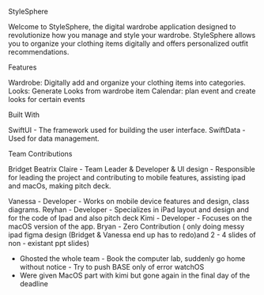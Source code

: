 StyleSphere

Welcome to StyleSphere, the digital wardrobe application designed to revolutionize how you manage and style your wardrobe. StyleSphere allows you to organize your clothing items digitally and offers personalized outfit recommendations.

Features

Wardrobe: Digitally add and organize your clothing items into categories.
Looks: Generate Looks from wardrobe item
Calendar: plan event and create looks for certain events

Built With

SwiftUI - The framework used for building the user interface.
SwiftData - Used for data management.

Team Contributions

Bridget Beatrix Claire - Team Leader & Developer & UI design - 
Responsible for leading the project and contributing to mobile features, assisting ipad and macOs, making pitch deck.

Vanessa - Developer - Works on mobile device features and design, class diagrams.
Reyhan - Developer - Specializes in iPad layout and design and for the code of Ipad and also pitch deck
Kimi - Developer - Focuses on the macOS version of the app.
Bryan - Zero Contribution ( only doing messy ipad figma design (Bridget &  Vanessa end up has to redo)and 2 - 4 slides of non - existant ppt slides)
- Ghosted the whole team - Book the computer lab, suddenly go home without notice - Try to push BASE only of error watchOS
- Were given MacOS part with kimi but gone again in the final day of the deadline
